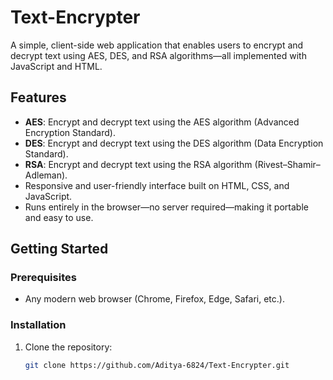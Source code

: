 # Text-Encrypter

A simple, client-side web application that enables users to encrypt and decrypt text using AES, DES, and RSA algorithms—all implemented with JavaScript and HTML.

##  Features

- **AES**: Encrypt and decrypt text using the AES algorithm (Advanced Encryption Standard).
- **DES**: Encrypt and decrypt text using the DES algorithm (Data Encryption Standard).
- **RSA**: Encrypt and decrypt text using the RSA algorithm (Rivest–Shamir–Adleman).
- Responsive and user-friendly interface built on HTML, CSS, and JavaScript.
- Runs entirely in the browser—no server required—making it portable and easy to use.

##  Getting Started

### Prerequisites

- Any modern web browser (Chrome, Firefox, Edge, Safari, etc.).

### Installation

1. Clone the repository:
   ```bash
   git clone https://github.com/Aditya-6824/Text-Encrypter.git
